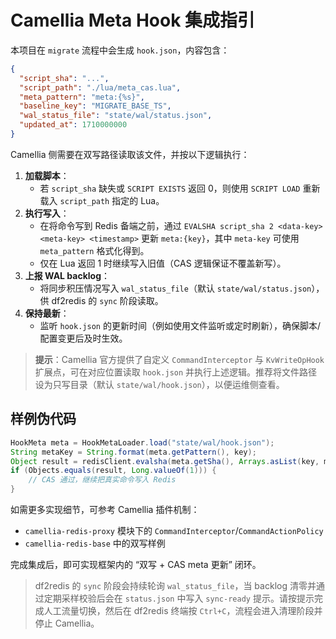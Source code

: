# Camellia Meta Hook 集成指引

本项目在 `migrate` 流程中会生成 `hook.json`，内容包含：

```json
{
  "script_sha": "...",
  "script_path": "./lua/meta_cas.lua",
  "meta_pattern": "meta:{%s}",
  "baseline_key": "MIGRATE_BASE_TS",
  "wal_status_file": "state/wal/status.json",
  "updated_at": 1710000000
}
```

Camellia 侧需要在双写路径读取该文件，并按以下逻辑执行：

1. **加载脚本**：
   - 若 `script_sha` 缺失或 `SCRIPT EXISTS` 返回 0，则使用 `SCRIPT LOAD` 重新载入 `script_path` 指定的 Lua。
2. **执行写入**：
   - 在将命令写到 Redis 备端之前，通过 `EVALSHA script_sha 2 <data-key> <meta-key> <timestamp>` 更新 `meta:{key}`，其中 `meta-key` 可使用 `meta_pattern` 格式化得到。
   - 仅在 Lua 返回 1 时继续写入旧值（CAS 逻辑保证不覆盖新写）。
3. **上报 WAL backlog**：
   - 将同步积压情况写入 `wal_status_file`（默认 `state/wal/status.json`），供 df2redis 的 `sync` 阶段读取。
3. **保持最新**：
   - 监听 `hook.json` 的更新时间（例如使用文件监听或定时刷新），确保脚本/配置变更后及时生效。

> **提示**：Camellia 官方提供了自定义 `CommandInterceptor` 与 `KvWriteOpHook` 扩展点，可在对应位置读取 `hook.json` 并执行上述逻辑。推荐将文件路径设为只写目录（默认 `state/wal/hook.json`），以便运维侧查看。

## 样例伪代码

```java
HookMeta meta = HookMetaLoader.load("state/wal/hook.json");
String metaKey = String.format(meta.getPattern(), key);
Object result = redisClient.evalsha(meta.getSha(), Arrays.asList(key, metaKey), Arrays.asList(ts));
if (Objects.equals(result, Long.valueOf(1))) {
    // CAS 通过，继续把真实命令写入 Redis
}
```

如需更多实现细节，可参考 Camellia 插件机制：
- `camellia-redis-proxy` 模块下的 `CommandInterceptor`/`CommandActionPolicy`
- `camellia-redis-base` 中的双写样例

完成集成后，即可实现框架内的 “双写 + CAS meta 更新” 闭环。

> df2redis 的 `sync` 阶段会持续轮询 `wal_status_file`，当 backlog 清零并通过定期采样校验后会在 `status.json` 中写入 `sync-ready` 提示。请按提示完成人工流量切换，然后在 df2redis 终端按 `Ctrl+C`，流程会进入清理阶段并停止 Camellia。
